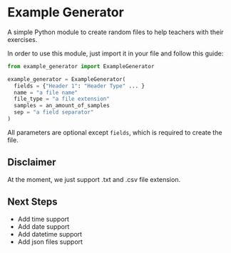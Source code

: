 # Example Generator

A simple Python module to create random files to help teachers with their exercises.

In order to use this module, just import it in your file and follow this guide:

```python
from example_generator import ExampleGenerator

example_generator = ExampleGenerator(
  fields = {"Header 1": "Header Type" ... }
  name = "a file name"
  file_type = "a file extension"
  samples = an_amount_of_samples
  sep = "a field separator"
)
```
All parameters are optional except `fields`, which is required to create the file.

## Disclaimer
At the moment, we just support .txt and .csv file extension.

## Next Steps
- Add time support
- Add date support
- Add datetime support
- Add json files support
